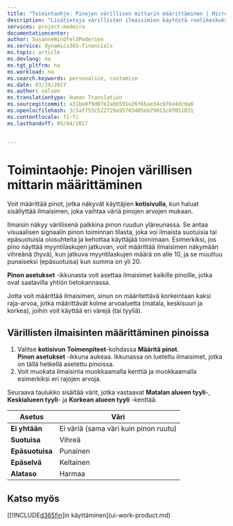 ```yaml
---
title: "Toimintaohje: Pinojen värillisen mittarin määrittäminen | Microsoft Docs"
description: "Lisätietoja värillisten ilmaisimien käytöstä roolikeskuksen pinoissa."
services: project-madeira
documentationcenter: 
author: SusanneWindfeldPedersen
ms.service: dynamics365-financials
ms.topic: article
ms.devlang: na
ms.tgt_pltfrm: na
ms.workload: na
ms.search.keywords: personalize, customize
ms.date: 03/29/2017
ms.author: solsen
ms.translationtype: Human Translation
ms.sourcegitcommit: a31be0f9d07e2abb591e26f6bae34c6f6e4dcda6
ms.openlocfilehash: 3c5aff53c522729a95763485eb79d13c0f051831
ms.contentlocale: fi-fi
ms.lasthandoff: 05/04/2017


---
```

# <a name="how-to-set-up-a-colored-indicator-on-cues"></a>Toimintaohje: Pinojen värillisen mittarin määrittäminen
Voit määrittää pinot, jotka näkyvät käyttäjien **kotisivulla**, kun haluat sisällyttää ilmaisimen, joka vaihtaa väriä pinojen arvojen mukaan.

Ilmaisin näkyy värillisenä palkkina pinon ruudun yläreunassa. Se antaa visuaalisen signaalin pinon toiminnan tilasta, joka voi ilmaista suotuisia tai epäsuotuisia olosuhteita ja kehottaa käyttäjää toimimaan. Esimerkiksi, jos pino näyttää myyntilaskujen jatkuvan, voit määrittää ilmaisimen näkymään vihreänä (hyvä), kun jatkuva myyntilaskujen määrä on alle 10, ja se muuttuu punaiseksi (epäsuotuisa) kun summa on yli 20.

**Pinon asetukset** -ikkunasta voit asettaa ilmaisimet kaikille pinoille, jotka ovat saatavilla yhtiön tietokannassa.

Jotta voit määrittää ilmaisimen, sinun on määritettävä korkeintaan kaksi raja-arvoa, jotka määrittävät kolme arvoaluetta (matala, keskisuuri ja korkea), joihin voit käyttää eri värejä (tai tyyliä).

## <a name="to-set-up-colored-indicators-on-cues"></a>Värillisten ilmaisinten määrittäminen pinoissa
1. Valitse **kotisivun** **Toimenpiteet**-kohdassa **Määritä pinot**.  
   **Pinon asetukset** -ikkuna aukeaa. Ikkunassa on lueteltu ilmaisimet, jotka on tällä hetkellä asetettu pinoissa.
2. Voit muokata ilmaisinta muokkaamalla kenttiä ja muokkaamalla esimerkiksi eri rajojen arvoja.  

Seuraava taulukko sisältää värit, jotka vastaavat **Matalan alueen tyyli**-, **Keskialueen tyyli**- ja **Korkean alueen tyyli** -kenttää.

| Asetus | Väri |
| --- | --- |
| **Ei yhtään** |Ei väriä (sama väri kuin pinon ruutu) |
| **Suotuisa** |Vihreä |
| **Epäsuotuisa** |Punainen |
| **Epäselvä** |Keltainen |
| **Alataso** |Harmaa |

## <a name="see-also"></a>Katso myös
[[!INCLUDE[d365fin](includes/d365fin_md.md)]in käyttäminen](ui-work-product.md)

